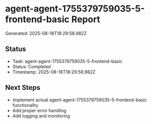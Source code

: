 # agent-agent-1755379759035-5-frontend-basic Report

Generated: 2025-08-18T18:29:58.982Z

## Status
- Task: agent-agent-1755379759035-5-frontend-basic
- Status: Completed
- Timestamp: 2025-08-18T18:29:58.982Z

## Next Steps
- Implement actual agent-agent-1755379759035-5-frontend-basic functionality
- Add proper error handling
- Add logging and monitoring
